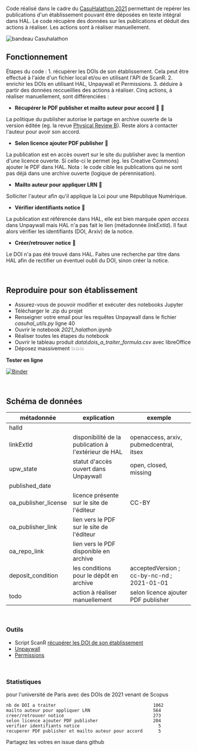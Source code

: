 
Code réalisé dans le cadre du [CasuHalathon 2021](https://casuhal2021.sciencesconf.org/resource/page/id/8) permettant de repérer les publications d'un établissement pouvant être déposées en texte intégral dans HAL. Le code récupère des données sur les publications et déduit des actions à réaliser. Les actions sont à réaliser manuellement.


![bandeau Casuhalathon](https://casuhal2021.sciencesconf.org/data/pages/Bandeau_Casuhalaton.jpg)


## Fonctionnement

Étapes du code : 1. récupérer les DOIs de son établissement. Cela peut être effectué à l'aide d'un fichier local et/ou en utilisant l'API de ScanR. 2. enrichir les DOIs en utilisant HAL, Unpaywall et Permissions. 3. déduire à partir des données reccueillies des actions à réaliser. 
Cinq actions, à réaliser manuellement, sont différenciées : 

* **Récupérer le PDF publisher et mailto auteur pour accord** :green_book: :pencil: 

La politique du publisher autorise le partage en archive ouverte de la version éditée (eg. la revue [Physical Review B](https://aurehal.archives-ouvertes.fr/journal/read/id/153339)). Reste alors à contacter l'auteur pour avoir son accord.

*  **Selon licence ajouter PDF publisher** :green_book:

La publication est en accès ouvert sur le site du publisher avec la mention d'une licence ouverte. Si celle-ci le permet (eg. les Creative Commons) ajouter le PDF dans HAL. Nota : le code cible les publications qui ne sont pas déjà dans une archive ouverte (logique de pérennisation).

* **Mailto auteur pour appliquer LRN** :pencil:

Solliciter l'auteur afin qu'il applique la Loi pour une République Numérique.

* **Vérifier identifiants notice** :link:

La publication est référencée dans HAL, elle est bien marquée _open access_ dans Unpaywall mais HAL n'a pas fait le lien (métadonnée *linkExtId*). Il faut alors vérifier les identifiants (DOI, Arxiv) de la notice.

* **Créer/retrouver notice** :mag_right:

Le DOI n'a pas été trouvé dans HAL. Faites une recherche par titre dans HAL afin de rectifier un éventuel oubli du DOI, sinon créer la notice.

<br />

## Reproduire pour son établissement

- Assurez-vous de pouvoir modifier et exécuter des notebooks Jupyter
- Télécharger le .zip du projet
- Renseigner votre email pour les requêtes Unpaywall dans le fichier _casuhal_utils.py_ ligne 40
- Ouvrir le notebook  _2021_halathon.ipynb_ 
- Réaliser toutes les étapes du notebook
- Ouvrir le tableau produit _data\dois_a_traiter_formula.csv_ avec libreOffice
- Déposez massivement :boom::boom::boom:

**Tester en ligne**

[![Binder](https://mybinder.org/badge_logo.svg)](https://hub.gke2.mybinder.org/user/ml4rrieu-halathon-j1jiw4ew/notebooks/2021_halathon.ipynb)


<br />

## Schéma de données

| métadonnée           |     explication                                                              |     exemple                                  |
|----------------------|------------------------------------------------------------------------------|----------------------------------------------|
| halId                |                                                                              |                                              |
| linkExtId            | disponibilité de la publication à l'extérieur de HAL                         | openaccess, arxiv, pubmedcentral, itsex      |
| upw_state            | statut d'accès ouvert dans Unpaywall                                         | open, closed, missing                        |
| published_date       |                                                                              |                                              |
| oa_publisher_license | licence présente sur le site de l'éditeur                                    | CC-BY                                        |
| oa_publisher_link    | lien vers le PDF sur le site de l'éditeur                                    |                                              |
| oa_repo_link         | lien vers le PDF disponible en archive                                       |                                              |
| deposit_condition    | les conditions pour le dépôt en archive                                      | acceptedVersion ; cc-by-nc-nd ; 2021-01-01   |
| todo                 | action à réaliser manuellement                                               | selon licence ajouter PDF publisher          |

<br />

### Outils

- Script ScanR [récupérer les DOI de son établissement](https://github.com/MinistereSupRecherche/bso/blob/master/notebooks/OA_perimetre_specifique.ipynb)
- [Unpaywall](https://www.unpaywall.org/)
- [Permissions](https://shareyourpaper.org/permissions)

<br />


### Statistiques

pour l'université de Paris avec des DOIs de 2021 venant de Scopus
```
nb de DOI a traiter                                     1062
mailto auteur pour appliquer LRN                        564
creer/retrouver notice                                  273
selon licence ajouter PDF publisher                     204
verifier identifiants notice                              5
recuperer PDF publisher et mailto auteur pour accord      5
```
Partagez les votres en issue dans github 
